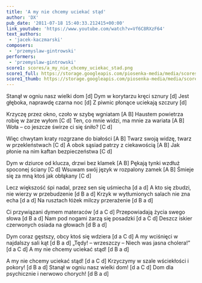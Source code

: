 ```yaml
---
title: 'A my nie chcemy uciekać stąd'
author: 'DX'
pub_date: '2011-07-18 15:40:33.212415+00:00'
link_youtube: 'https://www.youtube.com/watch?v=Vf6C8RXzF64'
text_authors:
 - 'jacek-kaczmarski'
composers:
 - 'przemyslaw-gintrowski'
performers:
 - 'przemyslaw-gintrowski'
score1: scores/a_my_nie_chcemy_uciekac_stad.png
score1_full: https://storage.googleapis.com/piosenka-media/media/scores/a_my_nie_chcemy_uciekac_stad.png
score1_thumb: https://storage.googleapis.com/piosenka-media/media/scores/a_my_nie_chcemy_uciekac_stad.png.180x0_q85_upscale.jpg
---
```


Stanął w ogniu nasz wielki dom [d]
Dym w korytarzu kręci sznury [d]
Jest głęboka, naprawdę czarna noc [d]
Z piwnic płonące uciekają szczury [d]

Krzyczę przez okno, czoło w szybę wgniatam [A B]
Haustem powietrza robię w żarze wyłom [C d]
Ten, co mnie widzi, ma mnie za wariata [A B]
Woła – co jeszcze świrze ci się śniło? [C d]

Więc chwytam kraty rozgrzane do białości [A B]
Twarz swoją widzę, twarz w przekleństwach [C d]
A obok sąsiad patrzy z ciekawością [A B]
Jak płonie na nim kaftan bezpieczeństwa [C d]

Dym w dziurce od klucza, drzwi bez klamek [A B]
Pękają tynki wzdłuż spoconej ściany [C d]
Wsuwam swój język w rozpalony zamek [A B]
Śmieje się za mną ktoś jak obłąkany [C d]

Lecz większość śpi nadal, przez sen się uśmiecha [d a d]
A kto się zbudzi, nie wierzy w przebudzenie [d B a d]
Krzyk w wytłumionych salach nie zna echa [d a d]
Na rusztach łóżek milczy przerażenie [d B a d]

Ci przywiązani dymem materaców [d a C d]
Przepowiadają życia swego słowa [d B a d]
Nam pod nogami żarzą się posadzki [d a C d]
Deszcz iskier czerwonych osiada na głowach [d B a d]

Dym coraz gęstszy, obcy ktoś się wdziera [d a C d]
A my wciśnięci w najdalszy sali kąt [d B a d]
„Tędy! – wrzeszczy – Niech was jasna cholera!” [d a C d]
A my nie chcemy uciekać stąd! [d B a d]

A my nie chcemy uciekać stąd! [d a C d]
Krzyczymy w szale wściekłości i pokory! [d B a d]
Stanął w ogniu nasz wielki dom! [d a C d]
Dom dla psychicznie i nerwowo chorych! [d B a d]
